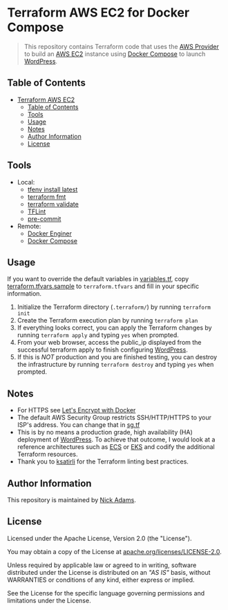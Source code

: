 # Terraform AWS EC2 for Docker Compose

> This repository contains Terraform code that uses the [AWS Provider](https://registry.terraform.io/providers/hashicorp/aws/latest/docs) to build an [AWS EC2](https://docs.aws.amazon.com/AWSEC2/latest/UserGuide/concepts.html) instance using [Docker Compose](https://docs.docker.com/compose/) to launch [WordPress](https://wordpress.org/).

## Table of Contents

- [Terraform AWS EC2](#terraform-aws-ec2)
  - [Table of Contents](#table-of-contents)
  - [Tools](#tools)
  - [Usage](#usage)
  - [Notes](#notes)
  - [Author Information](#author-information)
  - [License](#license)

## Tools

- Local:
  - [tfenv install latest](https://github.com/tfutils/tfenv)
  - [terraform fmt](https://www.terraform.io/docs/commands/fmt.html)
  - [terraform validate](https://www.terraform.io/docs/commands/validate.html)
  - [TFLint](https://github.com/terraform-linters/tflint)
  - [pre-commit](https://pre-commit.com)
- Remote:
  - [Docker Enginer](https://docs.docker.com/engine/)
  - [Docker Compose](https://docs.docker.com/compose/)

## Usage

If you want to override the default variables in [variables.tf](https://github.com/nickkadams/wp-docker-demo/blob/main/variables.tf), copy [terraform.tfvars.sample](https://github.com/nickkadams/wp-docker-demo/blob/main/terraform.tfvars.sample) to `terraform.tfvars` and fill in your specific information.

1. Initialize the Terraform directory (`.terraform/`) by running `terraform init`
1. Create the Terraform execution plan by running `terraform plan`
1. If everything looks correct, you can apply the Terraform changes by running `terraform apply` and typing `yes` when prompted.
1. From your web browser, access the public_ip displayed from the successful terraform apply to finish configuring [WordPress](https://wordpress.org/support/article/how-to-install-wordpress/#setup-configuration-file).  
1. If this is *NOT* production and you are finished testing, you can destroy the infrastructure by running `terraform destroy` and typing `yes` when prompted.

## Notes

- For HTTPS see [Let's Encrypt with Docker](https://medium.com/@pentacent/nginx-and-lets-encrypt-with-docker-in-less-than-5-minutes-b4b8a60d3a71)
- The default AWS Security Group restricts SSH/HTTP/HTTPS to your ISP's address. You can change that in [sg.tf](https://github.com/nickkadams/wp-docker-demo/blob/main/sg.tf)
- This is by no means a production grade, high availability (HA) deployment of [WordPress](https://wordpress.org/). To achieve that outcome, I would look at a reference architectures such as [ECS](https://dev.to/saluminati/high-traffic-wordpress-website-with-docker-aws-ecs-code-pipeline-load-balancer-rds-efs-complete-series-43id) or [EKS](https://kubernetes.io/docs/tutorials/stateful-application/mysql-wordpress-persistent-volume/) and codify the additional Terraform resources.
- Thank you to [ksatirli](https://github.com/ksatirli/code-quality-for-terraform) for the Terraform linting best practices.

## Author Information

This repository is maintained by [Nick Adams](https://github.com/nickkadams).

## License

Licensed under the Apache License, Version 2.0 (the "License").

You may obtain a copy of the License at [apache.org/licenses/LICENSE-2.0](http://www.apache.org/licenses/LICENSE-2.0).

Unless required by applicable law or agreed to in writing, software distributed under the License is distributed on an _"AS IS"_ basis, without WARRANTIES or conditions of any kind, either express or implied.

See the License for the specific language governing permissions and limitations under the License.
